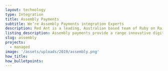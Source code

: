 ```yaml
---
layout: technology
type: Integration
title: Assembly Payments
subtitle: We’re Assembly Payments integration Experts
description: Red Ant is a leading, Australian based team of Ruby on Rails Developers. We’ve worked with hundreds of companies and startups to integrate their apps with Assembly Payments.
listing_description: Assembly payments provide a range innovative digital payment services that can be incorporated into your e-commerce platform. Reliable, fast payments systems that allow customers to make payments with ease and high levels of confidence are critical in any e-commerce platform. Assembly allow you to build flexible payment solutions that are unique to your app or business model. We have experience in building complex digital wallets and payments systems with Assembly.
slug: assembly
projects:
  - managed
image: '/assets/uploads/2019/assembly.png'
how_title:
how_bulletpoints:
---
```

